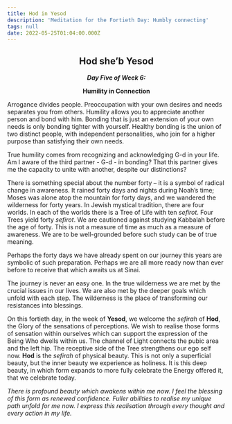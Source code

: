 ```yaml
---
title: Hod in Yesod
description: 'Meditation for the Fortieth Day: Humbly connecting'
tags: null
date: 2022-05-25T01:04:00.000Z
---
```


<div style="font-weight: bold; text-align:center">

<h2>Hod she’b Yesod</h2>
<i>Day Five of Week 6:</i> 
<p>Humility in Connection</p>

</div>

<div class="abstract">

Arrogance divides people. Preoccupation with your own desires and needs separates you from others. Humility allows you to appreciate another person and bond with him. Bonding that is just an extension of your own needs is only bonding tighter with yourself. Healthy bonding is the union of two distinct people, with independent personalities, who join for a higher purpose than satisfying their own needs.

True humility comes from recognizing and acknowledging G-d in your life. Am I aware of the third partner - G-d - in bonding? That this partner gives me the capacity to unite with another, despite our distinctions?

</div>

There is something special about the number forty – it is a symbol of radical change in awareness. It rained forty days and nights during Noah’s time; Moses was alone atop the mountain for forty days, and we wandered the wilderness for forty years.
In Jewish mystical tradition, there are four worlds. In each of the worlds there is a Tree of Life with ten _sefirot_. Four Trees yield forty _sefirot_. We are cautioned against studying Kabbalah before the age of forty. This is not a measure of time as much as a measure of awareness. We are to be well-grounded before such study can be of true meaning.

Perhaps the forty days we have already spent on our journey this years are symbolic of such preparation. Perhaps we are all more ready now than ever before to receive that which awaits us at Sinai.

The journey is never an easy one. In the true wilderness we are met by the crucial issues in our lives. We are also met by the deeper goals which unfold with each step. The wilderness is the place of transforming our resistances into blessings.

On this fortieth day, in the week of **Yesod**, we welcome the _sefirah_ of **Hod**, the Glory of the sensations of perceptions. We wish to realise those forms of sensation within ourselves which can support the expression of the Being Who dwells within us. The channel of Light connects the pubic area and the left hip. The receptive side of the Tree strengthens our ego self now.
**Hod** is the _sefirah_ of physical beauty. This is not only a superficial beauty, but the inner beauty we experience as holiness. It is this deep beauty, in which form expands to more fully celebrate the Energy offered it, that we celebrate today.

<div class="abstract">

_There is profound beauty which awakens within me now. I feel the blessing of this form as renewed confidence. Fuller abilities to realise my unique path unfold for me now. I express this realisation through every thought and every action in my life._

</div>
